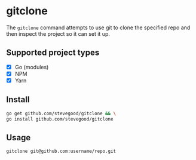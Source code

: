# gitclone

The `gitclone` command attempts to use git to clone the specified repo and then inspect the project so it can set it up.

## Supported project types

- [x] Go (modules)
- [x] NPM
- [x] Yarn

## Install

```sh
go get github.com/stevegood/gitclone && \
go install github.com/stevegood/gitclone
```

## Usage

`gitclone git@github.com:username/repo.git`

